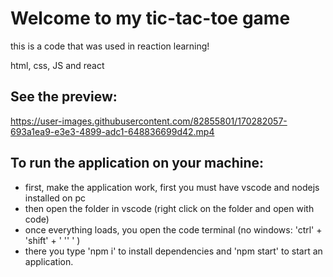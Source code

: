 # Welcome to my tic-tac-toe game

this is a code that was used in reaction learning!

html, css, JS and react


## See the preview:

https://user-images.githubusercontent.com/82855801/170282057-693a1ea9-e3e3-4899-adc1-648836699d42.mp4


## To run the application on your machine:

- first, make the application work, first you must have vscode and nodejs installed on pc
- then open the folder in vscode (right click on the folder and open with code)
- once everything loads, you open the code terminal (no windows: 'ctrl' + 'shift' + ' '' ' )
- there you type 'npm i' to install dependencies and 'npm start' to start an application.
